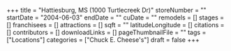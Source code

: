 +++
title = "Hattiesburg, MS (1000 Turtlecreek Dr)"
storeNumber = ""
startDate = "2004-06-03"
endDate = ""
cuDate = ""
remodels = []
stages = []
franchisees = []
attractions = []
sqft = ""
latitudeLongitude = []
citations = []
contributors = []
downloadLinks = []
pageThumbnailFile = ""
tags = ["Locations"]
categories = ["Chuck E. Cheese's"]
draft = false
+++
